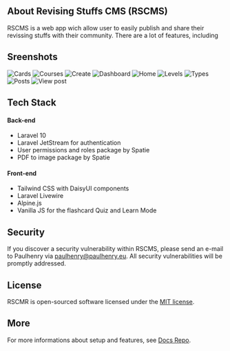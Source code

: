 
## About Revising Stuffs CMS (RSCMS)

RSCMS is a web app wich allow user to easily publish and share their revissing stuffs with their community. There are a lot of features, including
## Sreenshots
![Cards](https://raw.githubusercontent.com/paulhenry46/RSCMS-Docs/main/screenshots/cards.png "Cards")
![Courses](https://raw.githubusercontent.com/paulhenry46/RSCMS-Docs/main/screenshots/courses.png "Courses")
![Create](https://raw.githubusercontent.com/paulhenry46/RSCMS-Docs/main/screenshots/create.png "Create")
![Dashboard](https://raw.githubusercontent.com/paulhenry46/RSCMS-Docs/main/screenshots/dashboard.png "Dashboard")
![Home](https://raw.githubusercontent.com/paulhenry46/RSCMS-Docs/main/screenshots/home.png "Home")
![Levels](https://raw.githubusercontent.com/paulhenry46/RSCMS-Docs/main/screenshots/levels.png "Levels")
![Types](https://raw.githubusercontent.com/paulhenry46/RSCMS-Docs/main/screenshots/types.png "Types")
![Posts](https://raw.githubusercontent.com/paulhenry46/RSCMS-Docs/main/screenshots/posts.png "Posts")
![View post](https://raw.githubusercontent.com/paulhenry46/RSCMS-Docs/main/screenshots/view_post.png "View post")
## Tech Stack
#### Back-end
- Laravel 10
- Laravel JetStream for authentication
- User permissions and roles package by Spatie
- PDF to image package by Spatie
#### Front-end
- Tailwind CSS with DaisyUI components
- Laravel Livewire
- Alpine.js
- Vanilla JS for the flashcard Quiz and Learn Mode

## Security
If you discover a security vulnerability within RSCMS, please send an e-mail to Paulhenry via [paulhenry@paulhenry.eu](mailto:paulhenry@paulhenry.eu). All security vulnerabilities will be promptly addressed.

## License
RSCMR is open-sourced software licensed under the [MIT license](https://opensource.org/licenses/MIT).

## More
For more informations about setup and features, see [Docs Repo](https://github.dev/paulhenry46/RSCMS-Docs).

